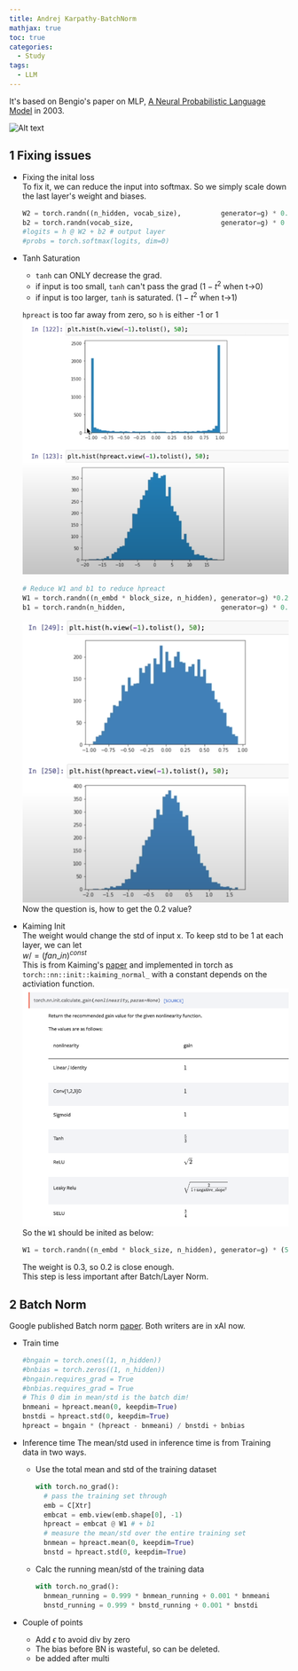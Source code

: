 ```yaml
---
title: Andrej Karpathy-BatchNorm
mathjax: true
toc: true
categories:
  - Study
tags:
  - LLM
---
```


It's based on Bengio's paper on MLP, [A Neural Probabilistic Language Model](https://www.jmlr.org/papers/volume3/bengio03a/bengio03a.pdf) in 2003. 

![Alt text](/assets/images/2024/24-04-19-Karpathy-batchnorm_files/mlp.png) 

## 1 Fixing issues  
- Fixing the inital loss   
  To fix it, we can reduce the input into softmax. So we simply scale down the last layer's weight and biases. 
  ```python
  W2 = torch.randn((n_hidden, vocab_size),          generator=g) * 0.01
  b2 = torch.randn(vocab_size,                      generator=g) * 0
  #logits = h @ W2 + b2 # output layer
  #probs = torch.softmax(logits, dim=0)
  ```
- Tanh Saturation  
  - `tanh` can ONLY decrease the grad.   
  - if input is too small, `tanh` can't pass the grad ($1-t^2$ when t->0)
  - if input is too larger, `tanh` is saturated. ($1-t^2$ when t->1)  

  `hpreact` is too far away from zero, so `h` is either -1 or 1
  ![Alt text](/assets/images/2024/24-04-19-Karpathy-batchnorm_files/tanh.png) 
  ```python
  # Reduce W1 and b1 to reduce hpreact
  W1 = torch.randn((n_embd * block_size, n_hidden), generator=g) *0.2
  b1 = torch.randn(n_hidden,                        generator=g) * 0.01
  ```
  ![Alt text](/assets/images/2024/24-04-19-Karpathy-batchnorm_files/tanhfixed.png) 
  Now the question is, how to get the 0.2 value? 

- Kaiming Init  
  The weight would change the std of input x. To keep std to be 1 at each layer, we can let   
  $w /= (fan\_in)^{const}$  
  This is from Kaiming's [paper](https://www.cv-foundation.org/openaccess/content_iccv_2015/papers/He_Delving_Deep_into_ICCV_2015_paper.pdf) and implemented in torch as `torch::nn::init::kaiming_normal_`
  with a constant depends on the activiation function. 
  ![Alt text](/assets/images/2024/24-04-19-Karpathy-batchnorm_files/kaiming.png) 
  So the `W1` should be inited as below:
  ```python
  W1 = torch.randn((n_embd * block_size, n_hidden), generator=g) * (5/3)/((n_embd * block_size)**0.5) 
  ``` 
  The weight is 0.3, so 0.2 is close enough.   
  This step is less important after Batch/Layer Norm.

## 2 Batch Norm
Google published Batch norm [paper](https://arxiv.org/pdf/1502.03167.pdf). Both writers are in xAI now. 
- Train time  
  ```python
  #bngain = torch.ones((1, n_hidden))
  #bnbias = torch.zeros((1, n_hidden))
  #bngain.requires_grad = True
  #bnbias.requires_grad = True
  # This 0 dim in mean/std is the batch dim!
  bnmeani = hpreact.mean(0, keepdim=True)
  bnstdi = hpreact.std(0, keepdim=True)
  hpreact = bngain * (hpreact - bnmeani) / bnstdi + bnbias
  ```

- Inference time
  The mean/std used in inference time is from Training data in two ways. 
  - Use the total mean and std of the training dataset
    ```python
    with torch.no_grad():
      # pass the training set through
      emb = C[Xtr]
      embcat = emb.view(emb.shape[0], -1)
      hpreact = embcat @ W1 # + b1
      # measure the mean/std over the entire training set
      bnmean = hpreact.mean(0, keepdim=True)
      bnstd = hpreact.std(0, keepdim=True)

    ```
  - Calc the running mean/std of the training data
    ```python
    with torch.no_grad():
      bnmean_running = 0.999 * bnmean_running + 0.001 * bnmeani
      bnstd_running = 0.999 * bnstd_running + 0.001 * bnstdi
    ```

- Couple of points
  - Add $\epsilon$ to avoid div by zero
  - The bias before BN is wasteful, so can be deleted. 
  - be added after multi 